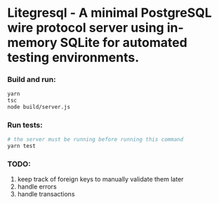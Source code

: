 # Litegresql - A minimal PostgreSQL wire protocol server using in-memory SQLite for automated testing environments.

### Build and run:

```bash
yarn
tsc
node build/server.js
```

### Run tests:

```bash
# the server must be running before running this command
yarn test
```

### TODO:

1. keep track of foreign keys to manually validate them later
2. handle errors
3. handle transactions